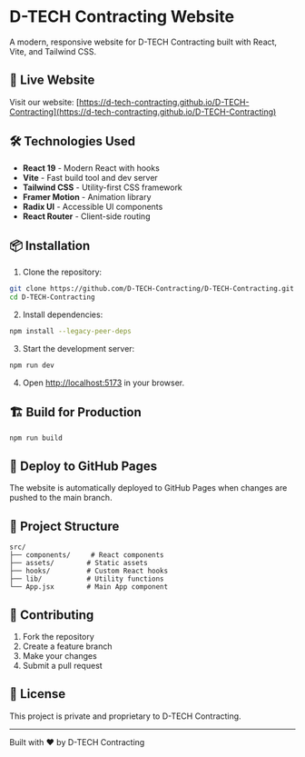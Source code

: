 # D-TECH Contracting Website

A modern, responsive website for D-TECH Contracting built with React, Vite, and Tailwind CSS.

## 🚀 Live Website

Visit our website: [https://d-tech-contracting.github.io/D-TECH-Contracting](https://d-tech-contracting.github.io/D-TECH-Contracting)

## 🛠️ Technologies Used

- **React 19** - Modern React with hooks
- **Vite** - Fast build tool and dev server
- **Tailwind CSS** - Utility-first CSS framework
- **Framer Motion** - Animation library
- **Radix UI** - Accessible UI components
- **React Router** - Client-side routing

## 📦 Installation

1. Clone the repository:
```bash
git clone https://github.com/D-TECH-Contracting/D-TECH-Contracting.git
cd D-TECH-Contracting
```

2. Install dependencies:
```bash
npm install --legacy-peer-deps
```

3. Start the development server:
```bash
npm run dev
```

4. Open [http://localhost:5173](http://localhost:5173) in your browser.

## 🏗️ Build for Production

```bash
npm run build
```

## 🚀 Deploy to GitHub Pages

The website is automatically deployed to GitHub Pages when changes are pushed to the main branch.

## 📁 Project Structure

```
src/
├── components/     # React components
├── assets/        # Static assets
├── hooks/         # Custom React hooks
├── lib/           # Utility functions
└── App.jsx        # Main App component
```

## 🤝 Contributing

1. Fork the repository
2. Create a feature branch
3. Make your changes
4. Submit a pull request

## 📄 License

This project is private and proprietary to D-TECH Contracting.

---

Built with ❤️ by D-TECH Contracting 
